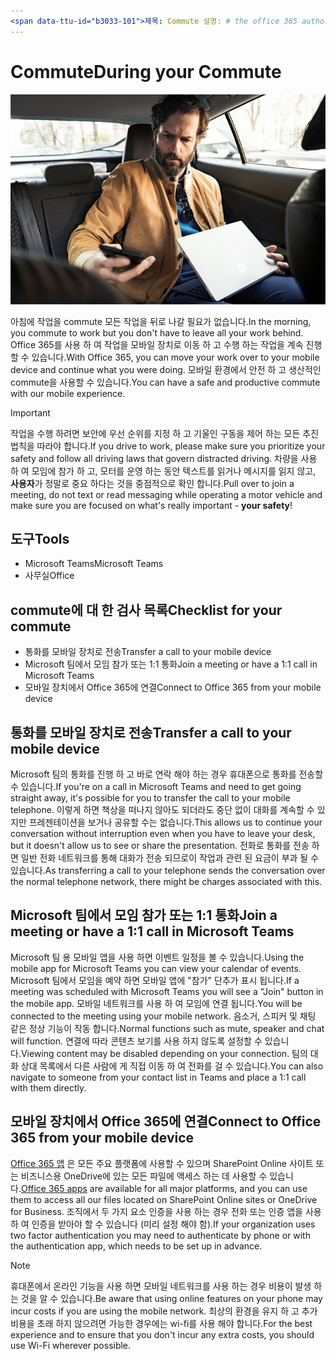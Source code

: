 ```yaml
---
<span data-ttu-id="b3033-101">제목: Commute 설명: # the office 365 author: {github-id} # karuanag ms. 작성자: {ms-alias} # karuanag ms. date: {@date} # 02와 같이 일 하기 위한 빠른 단계 /01/2019. 항목: 시작 하기 # 방법</span><span class="sxs-lookup"><span data-stu-id="b3033-101">title:                     # Day in the Life with Office 365 - On Your Commute description:               # Quick steps to be ready for the day at hand with Office 365 author: {github-id}        # karuanag ms.author: {ms-alias}      # karuanag ms.date: {@date}           # 02/01/2019 ms.topic: getting-started  # how-to</span></span>
---
```


# <a name="during-your-commute"></a><span data-ttu-id="b3033-102">Commute</span><span class="sxs-lookup"><span data-stu-id="b3033-102">During your Commute</span></span>

![Commute visual](media/ditl_commute.png)

<span data-ttu-id="b3033-104">아침에 작업을 commute 모든 작업을 뒤로 나갈 필요가 없습니다.</span><span class="sxs-lookup"><span data-stu-id="b3033-104">In the morning, you commute to work but you don't have to leave all your work behind.</span></span> <span data-ttu-id="b3033-105">Office 365를 사용 하 여 작업을 모바일 장치로 이동 하 고 수행 하는 작업을 계속 진행할 수 있습니다.</span><span class="sxs-lookup"><span data-stu-id="b3033-105">With Office 365, you can move your work over to your mobile device and continue what you were doing.</span></span>  <span data-ttu-id="b3033-106">모바일 환경에서 안전 하 고 생산적인 commute을 사용할 수 있습니다.</span><span class="sxs-lookup"><span data-stu-id="b3033-106">You can have a safe and productive commute with our mobile experience.</span></span>  

> [!IMPORTANT]
> <span data-ttu-id="b3033-107">작업을 수행 하려면 보안에 우선 순위를 지정 하 고 기울인 구동을 제어 하는 모든 추진 법칙을 따라야 합니다.</span><span class="sxs-lookup"><span data-stu-id="b3033-107">If you drive to work, please make sure you prioritize your safety and follow all driving laws that govern distracted driving.</span></span> <span data-ttu-id="b3033-108">차량을 사용 하 여 모임에 참가 하 고, 모터를 운영 하는 동안 텍스트를 읽거나 메시지를 읽지 않고, **사용자**가 정말로 중요 하다는 것을 중점적으로 확인 합니다.</span><span class="sxs-lookup"><span data-stu-id="b3033-108">Pull over to join a meeting, do not text or read messaging while operating a motor vehicle and make sure you are focused on what's really important - **your safety**!</span></span>


## <a name="tools"></a><span data-ttu-id="b3033-109">도구</span><span class="sxs-lookup"><span data-stu-id="b3033-109">Tools</span></span>
- <span data-ttu-id="b3033-110">Microsoft Teams</span><span class="sxs-lookup"><span data-stu-id="b3033-110">Microsoft Teams</span></span>
- <span data-ttu-id="b3033-111">사무실</span><span class="sxs-lookup"><span data-stu-id="b3033-111">Office</span></span> 

## <a name="checklist-for-your-commute"></a><span data-ttu-id="b3033-112">commute에 대 한 검사 목록</span><span class="sxs-lookup"><span data-stu-id="b3033-112">Checklist for your commute</span></span>
- <span data-ttu-id="b3033-113">통화를 모바일 장치로 전송</span><span class="sxs-lookup"><span data-stu-id="b3033-113">Transfer a call to your mobile device</span></span>
- <span data-ttu-id="b3033-114">Microsoft 팀에서 모임 참가 또는 1:1 통화</span><span class="sxs-lookup"><span data-stu-id="b3033-114">Join a meeting or have a 1:1 call in Microsoft Teams</span></span>
- <span data-ttu-id="b3033-115">모바일 장치에서 Office 365에 연결</span><span class="sxs-lookup"><span data-stu-id="b3033-115">Connect to Office 365 from your mobile device</span></span>
 
## <a name="transfer-a-call-to-your-mobile-device"></a><span data-ttu-id="b3033-116">통화를 모바일 장치로 전송</span><span class="sxs-lookup"><span data-stu-id="b3033-116">Transfer a call to your mobile device</span></span>
<span data-ttu-id="b3033-117">Microsoft 팀의 통화를 진행 하 고 바로 연락 해야 하는 경우 휴대폰으로 통화를 전송할 수 있습니다.</span><span class="sxs-lookup"><span data-stu-id="b3033-117">If you're on a call in Microsoft Teams and need to get going straight away, it's possible for you to transfer the call to your mobile telephone.</span></span> <span data-ttu-id="b3033-118">이렇게 하면 책상을 떠나지 않아도 되더라도 중단 없이 대화를 계속할 수 있지만 프레젠테이션을 보거나 공유할 수는 없습니다.</span><span class="sxs-lookup"><span data-stu-id="b3033-118">This allows us to continue your conversation without interruption even when you have to leave your desk, but it doesn't allow us to see or share the presentation.</span></span> <span data-ttu-id="b3033-119">전화로 통화를 전송 하면 일반 전화 네트워크를 통해 대화가 전송 되므로이 작업과 관련 된 요금이 부과 될 수 있습니다.</span><span class="sxs-lookup"><span data-stu-id="b3033-119">As transferring a call to your telephone sends the conversation over the normal telephone network, there might be charges associated with this.</span></span>

## <a name="join-a-meeting-or-have-a-11-call-in-microsoft-teams"></a><span data-ttu-id="b3033-120">Microsoft 팀에서 모임 참가 또는 1:1 통화</span><span class="sxs-lookup"><span data-stu-id="b3033-120">Join a meeting or have a 1:1 call in Microsoft Teams</span></span>
<span data-ttu-id="b3033-121">Microsoft 팀 용 모바일 앱을 사용 하면 이벤트 일정을 볼 수 있습니다.</span><span class="sxs-lookup"><span data-stu-id="b3033-121">Using the mobile app for Microsoft Teams you can view your calendar of events.</span></span>  <span data-ttu-id="b3033-122">Microsoft 팀에서 모임을 예약 하면 모바일 앱에 "참가" 단추가 표시 됩니다.</span><span class="sxs-lookup"><span data-stu-id="b3033-122">If a meeting was scheduled with Microsoft Teams you will see a "Join" button in the mobile app.</span></span> <span data-ttu-id="b3033-123">모바일 네트워크를 사용 하 여 모임에 연결 됩니다.</span><span class="sxs-lookup"><span data-stu-id="b3033-123">You will be connected to the meeting using your mobile network.</span></span>  <span data-ttu-id="b3033-124">음소거, 스피커 및 채팅 같은 정상 기능이 작동 합니다.</span><span class="sxs-lookup"><span data-stu-id="b3033-124">Normal functions such as mute, speaker and chat will function.</span></span>  <span data-ttu-id="b3033-125">연결에 따라 콘텐츠 보기를 사용 하지 않도록 설정할 수 있습니다.</span><span class="sxs-lookup"><span data-stu-id="b3033-125">Viewing content may be disabled depending on your connection.</span></span> <span data-ttu-id="b3033-126">팀의 대화 상대 목록에서 다른 사람에 게 직접 이동 하 여 전화를 걸 수 있습니다.</span><span class="sxs-lookup"><span data-stu-id="b3033-126">You can also navigate to someone from your contact list in Teams and place a 1:1 call with them directly.</span></span> 

## <a name="connect-to-office-365-from-your-mobile-device"></a><span data-ttu-id="b3033-127">모바일 장치에서 Office 365에 연결</span><span class="sxs-lookup"><span data-stu-id="b3033-127">Connect to Office 365 from your mobile device</span></span>
<span data-ttu-id="b3033-128">[Office 365 앱](https://support.office.com/en-us/article/set-up-office-apps-and-email-on-a-mobile-device-7dabb6cb-0046-40b6-81fe-767e0b1f014f?ui=en-US&rs=en-US&ad=US) 은 모든 주요 플랫폼에 사용할 수 있으며 SharePoint Online 사이트 또는 비즈니스용 OneDrive에 있는 모든 파일에 액세스 하는 데 사용할 수 있습니다.</span><span class="sxs-lookup"><span data-stu-id="b3033-128">[Office 365 apps](https://support.office.com/en-us/article/set-up-office-apps-and-email-on-a-mobile-device-7dabb6cb-0046-40b6-81fe-767e0b1f014f?ui=en-US&rs=en-US&ad=US) are available for all major platforms, and you can use them to access all our files located on SharePoint Online sites or OneDrive for Business.</span></span> <span data-ttu-id="b3033-129">조직에서 두 가지 요소 인증을 사용 하는 경우 전화 또는 인증 앱을 사용 하 여 인증을 받아야 할 수 있습니다 (미리 설정 해야 함).</span><span class="sxs-lookup"><span data-stu-id="b3033-129">If your organization uses two factor authentication you may need to authenticate by phone or with the authentication app, which needs to be set up in advance.</span></span>  

> [!NOTE]
> <span data-ttu-id="b3033-130">휴대폰에서 온라인 기능을 사용 하면 모바일 네트워크를 사용 하는 경우 비용이 발생 하는 것을 알 수 있습니다.</span><span class="sxs-lookup"><span data-stu-id="b3033-130">Be aware that using online features on your phone may incur costs if you are using the mobile network.</span></span> <span data-ttu-id="b3033-131">최상의 환경을 유지 하 고 추가 비용을 초래 하지 않으려면 가능한 경우에는 wi-fi를 사용 해야 합니다.</span><span class="sxs-lookup"><span data-stu-id="b3033-131">For the best experience and to ensure that you don't incur any extra costs, you should use Wi-Fi wherever possible.</span></span>